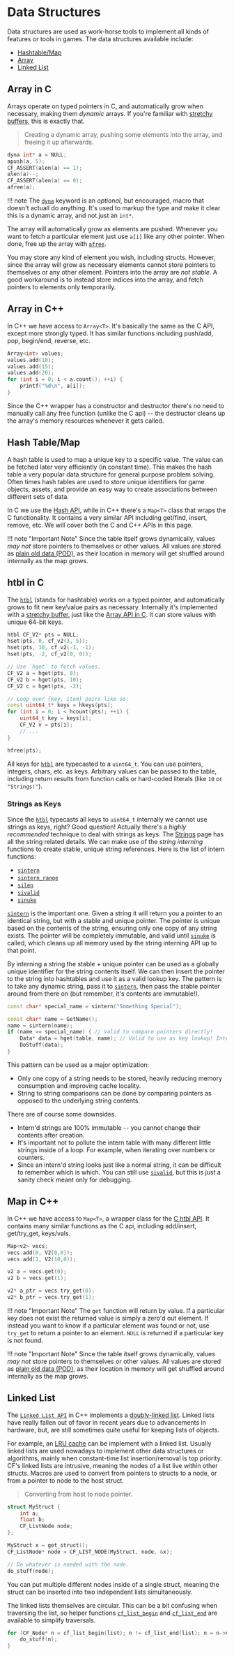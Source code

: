 # Data Structures

Data structures are used as work-horse tools to implement all kinds of features or tools in games. The data structures available include:

- [Hashtable/Map](../api_reference.md#hash)
- [Array](../api_reference.md#array)
- [Linked List](../api_reference.md#list)

## Array in C

Arrays operate on typed pointers in C, and automatically grow when necessary, making them _dynamic_ arrays. If you're familiar with [stretchy buffers](https://github.com/creikey/stretchy-buff), this is exactly that.

> Creating a dynamic array, pushing some elements into the array, and freeing it up afterwards.

```cpp
dyna int* a = NULL;
apush(a, 5);
CF_ASSERT(alen(a) == 1);
alen(a)--;
CF_ASSERT(alen(a) == 0);
afree(a);
```

!!! note
    The [`dyna`](../array/dyna.md) keyword is an _optional_, but encouraged, macro that doesn't actuall do anything. It's used to markup the type and make it clear this is a dynamic array, and not just an `int*`.

The array will automatically grow as elements are pushed. Whenever you want to fetch a particular element just use `a[i]` like any other pointer. When done, free up the array with [`afree`](../array/afree.md).

You may store any kind of element you wish, including structs. However, since the array will grow as necessary elements cannot store pointers to themselves or any other element. Pointers into the array are _not stable_. A good workaround is to instead store indices into the array, and fetch pointers to elements only temporarily.

## Array in C++

In C++ we have access to `Array<T>`. It's basically the same as the C API, except more strongly typed. It has similar functions including push/add, pop, begin/end, reverse, etc.

```cpp
Array<int> values;
values.add(10);
values.add(15);
values.add(20);
for (int i = 0; i < a.count(); ++i) {
	printf("%d\n", a[i]);
}
```

Since the C++ wrapper has a constructor and destructor there's no need to manually call any free function (unlike the C api) -- the destructor cleans up the array's memory resources whenever it gets called.

## Hash Table/Map

A hash table is used to map a unique key to a specific value. The value can be fetched later very efficiently (in constant time). This makes the hash table a very popular data structure for general purpose problem solving. Often times hash tables are used to store unique identifiers for game objects, assets, and provide an easy way to create associations between different sets of data.

In C we use the [Hash API](../api_reference.md#hash), while in C++ there's a `Map<T>` class that wraps the C functionality. It contains a very similar API including get/find, insert, remove, etc. We will cover both the C and C++ APIs in this page.

!!! note "Important Note"
    Since the table itself grows dynamically, values _may not_ store pointers to themselves or other values. All values are stored as [plain old data (POD)](https://stackoverflow.com/questions/146452/what-are-pod-types-in-c), as their location in memory will get shuffled around internally as the map grows.

## htbl in C

The [`htbl`](../hash/htbl.md) (stands for hashtable) works on a typed pointer, and automatically grows to fit new key/value pairs as necessary. Internally it's implemented with a [stretchy buffer](https://github.com/creikey/stretchy-buff), just like the [Array API in C](../topics/data_structures.md?id=array). It can store values with unique 64-bit keys.

```cpp
htbl CF_V2* pts = NULL;
hset(pts, 0, cf_v2(3, 5));
hset(pts, 10, cf_v2(-1, -1);
hset(pts, -2, cf_v2(0, 0));

// Use `hget` to fetch values.
CF_V2 a = hget(pts, 0);
CF_V2 b = hget(pts, 10);
CF_V2 c = hget(pts, -2);

// Loop over {key, item} pairs like so:
const uint64_t* keys = hkeys(pts);
for (int i = 0; i < hcount(pts); ++i) {
    uint64_t key = keys[i];
    CF_V2 v = pts[i];
    // ...
}

hfree(pts);
```

All keys for [`htbl`](../hash/htbl.md) are typecasted to a `uint64_t`. You can use pointers, integers, chars, etc. as keys. Arbitrary values can be passed to the table, including return results from function calls or hard-coded literals (like `10` or `"Strings!"`).

### Strings as Keys

Since the [`htbl`](../hash/htbl.md) typecasts all keys to `uint64_t` internally we cannot use strings as keys, right? Good question! Actually there's a _highly recommended_ technique to deal with strings as keys. The [Strings](../topics/strings.md) page has all the string related details. We can make use of the _string interning_ functions to create stable, unique string references. Here is the list of intern functions:

* [`sintern`](../string/sintern.md)
* [`sintern_range`](../string/sintern_range.md)
* [`silen`](../string/silen.md)
* [`sivalid`](../string/sivalid.md)
* [`sinuke`](../string/sinuke.md)

[`sintern`](../string/sintern.md) is the important one. Given a string it will return you a pointer to an identical string, but with a stable and unique pointer. The pointer is unique based on the contents of the string, ensuring only one copy of any string exists. The pointer will be completely immutable, and valid until [`sinuke`](../string/sinuke.md) is called, which cleans up all memory used by the string interning API up to that point.

By interning a string the stable + unique pointer can be used as a globally unique identifier for the string contents itself. We can then insert the pointer to the string into hashtables and use it as a valid lookup key. The pattern is to take any dynamic string, pass it to [`sintern`](../string/sintern.md), then pass the stable pointer around from there on (but remember, it's contents are immutable!).

```cpp
const char* special_name = sintern("Something Special");

const char* name = GetName();
name = sintern(name);
if (name == special_name) { // Valid to compare pointers directly!
	Data* data = hget(table, name); // Valid to use as key lookup! Internally compares pointers directly.
	DoStuff(data);
}
```

This pattern can be used as a major optimization:

- Only one copy of a string needs to be stored, heavily reducing memory consumption and improving cache locality.
- String to string comparisons can be done by comparing pointers as opposed to the underlying string contents.

There are of course some downsides.

- Intern'd strings are 100% immutable -- you cannot change their contents after creation.
- It's important not to pollute the intern table with many different little strings inside of a loop. For example, when iterating over numbers or counters.
- Since an intern'd string looks just like a normal string, it can be difficult to remember which is which. You can still use [`sivalid`](../string/sivalid.md), but this is just a sanity check meant only for debugging.

## Map in C++

In C++ we have access to `Map<T>`, a wrapper class for the [C htbl API](../topics/data_structures.md?id=hash-tablemap). It contains many similar functions as the C api, including add/insert, get/try_get, keys/vals.

```cpp
Map<v2> vecs;
vecs.add(0, V2(0,0));
vecs.add(1, V2(10,0));

v2 a = vecs.get(0);
v2 b = vecs.get(1);

v2* a_ptr = vecs.try_get(0);
v2* b_ptr = vecs.try_get(1);
```

!!! note "Important Note"
    The `get` function will return by value. If a particular key does not exist the returned value is simply a zero'd out element. If instead you want to know if a particular element was found or not, use `try_get` to return a pointer to an element. `NULL` is returned if a particular key is not found.

!!! note "Important Note"
    Since the table itself grows dynamically, values _may not_ store pointers to themselves or other values. All values are stored as [plain old data (POD)](https://stackoverflow.com/questions/146452/what-are-pod-types-in-c), as their location in memory will get shuffled around internally as the map grows.

## Linked List

The [`Linked List API`](../api_reference.md#list) in C++ implements a [doubly-linked list](https://en.wikipedia.org/wiki/Doubly_linked_list). Linked lists have really fallen out of favor in recent years due to advancements in hardware, but, are still sometimes quite useful for keeping lists of objects.

For example, an [LRU cache](https://leetcode.com/problems/lru-cache/) can be implement with a linked list. Usually linked lists are used nowadays to implement other data structures or algorithms, mainly when constant-time list insertion/removal is top priority. CF's linked lists are intrusive, meaning the nodes of a list live within other structs. Macros are used to convert from pointers to structs to a node, or from a pointer to node to the host struct.

> Converting from host to node pointer.

```cpp
struct MyStruct {
    int a;
    float b;
    CF_ListNode node;
};

MyStruct x = get_struct();
CF_ListNode* node = CF_LIST_NODE(MyStruct, node, &x);

// Do whatever is needed with the node.
do_stuff(node);
```

You can put multiple different nodes inside of a single struct, meaning the struct can be inserted into two independent lists simultaneously.

The linked lists themselves are circular. This can be a bit confusing when traversing the list, so helper functions [`cf_list_begin`](../list/cf_list_begin.md) and [`cf_list_end`](../list/cf_list_end.md) are available to simplify traversals.

```cpp
for (CF_Node* n = cf_list_begin(list); n != cf_list_end(list); n = n->next) {
    do_stuff(n);
}
```
